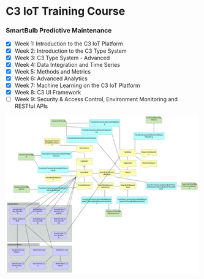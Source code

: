 # C3 IoT Training Course
### SmartBulb Predictive Maintenance
- [x] Week 1: Introduction to the C3 IoT Platform
- [x] Week 2: Introduction to the C3 Type System
- [x] Week 3: C3 Type System - Advanced
- [x] Week 4: Data Integration and Time Series
- [x] Week 5: Methods and Metrics
- [x] Week 6: Advanced Analytics
- [x] Week 7: Machine Learning on the C3 IoT Platform
- [x] Week 8: C3 UI Framework
- [ ] Week 9: Security & Access Control, Environment Monitoring and RESTful APIs

![data model](https://raw.githubusercontent.com/aldder/c3iot-training/master/Week7/datamodel.png)
